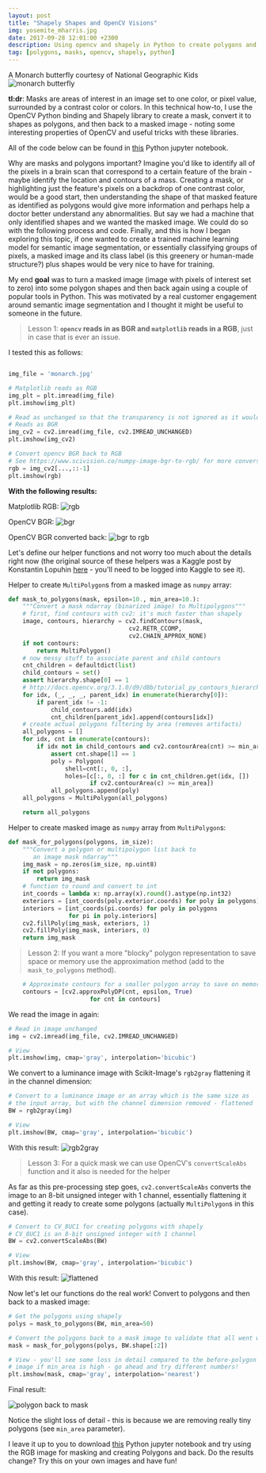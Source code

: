 ```yaml
---
layout: post
title: "Shapely Shapes and OpenCV Visions"
img: yosemite_mharris.jpg
date: 2017-09-28 12:01:00 +2300
description: Using opencv and shapely in Python to create polygons and back
tag: [polygons, masks, opencv, shapely, python]
---
```


A Monarch butterfly courtesy of National Geographic Kids
![monarch butterfly](http://kids.nationalgeographic.com/content/dam/kids/photos/animals/Bugs/H-P/monarch-butterfly-grass.adapt.945.1.jpg)

**tl:dr**:  Masks are areas of interest in an image set to one color, or pixel value, surrounded by a contrast color or colors.  In this technical how-to, I use the OpenCV Python binding and Shapely library to create a mask, convert it to shapes as polygons, and then back to a masked image - noting some interesting properties of OpenCV and useful tricks with these libraries.

All of the code below can be found in [this](https://github.com/michhar/python-jupyter-notebooks/blob/master/datatools/DealingWithGeospatialImages.ipynb) Python jupyter notebook.

Why are masks and polygons important?  Imagine you'd like to identify all of the pixels in a brain scan that correspond to a certain feature of the brain - maybe identify the location and contours of a mass.  Creating a mask, or highlighting just the feature's pixels on a backdrop of one contrast color, would be a good start, then understanding the shape of that masked feature as identified as polygons would give more information and perhaps help a doctor better understand any abnormalities.  But say we had a machine that only identified shapes and we wanted the masked image.  We could do so with the following process and code.  Finally, and this is how I began exploring this topic, if one wanted to create a trained machine learning model for semantic image segmentation, or essentially classifying groups of pixels, a masked image and its class label (is this greenery or human-made structure?) plus shapes would be very nice to have for training.


My end **goal** was to turn a masked image (image with pixels of interest set to zero) into some polygon shapes and then back again using a couple of popular tools in Python.  This was motivated by a real customer engagement around semantic image segmentation and I thought it might be useful to someone in the future.

> Lesson 1: **`opencv` reads in as BGR and `matplotlib` reads in a RGB**, just in case that is ever an issue.

I tested this as follows:

```python

img_file = 'monarch.jpg'

# Matplotlib reads as RGB
img_plt = plt.imread(img_file)
plt.imshow(img_plt)

# Read as unchanged so that the transparency is not ignored as it would normally be by default
# Reads as BGR
img_cv2 = cv2.imread(img_file, cv2.IMREAD_UNCHANGED)
plt.imshow(img_cv2)

# Convert opencv BGR back to RGB
# See https://www.scivision.co/numpy-image-bgr-to-rgb/ for more conversions
rgb = img_cv2[...,::-1]
plt.imshow(rgb)
```

**With the following results:**

Matplotlib RGB:
![rgb](https://raw.githubusercontent.com/michhar/python-jupyter-notebooks/master/datatools/imgs/plt_read_monarch.png)

OpenCV BGR:
![bgr](https://raw.githubusercontent.com/michhar/python-jupyter-notebooks/master/datatools/imgs/cv2_read_monarch.png)

OpenCV BGR converted back:
![bgr to rgb](https://raw.githubusercontent.com/michhar/python-jupyter-notebooks/master/datatools/imgs/converted_back_rgb_monarch.png)


Let's define our helper functions and not worry too much about the details right now (the original source of these helpers was a Kaggle post by Konstantin Lopuhin [here](https://www.kaggle.com/lopuhin/full-pipeline-demo-poly-pixels-ml-poly) - you'll need to be logged into Kaggle to see it).

Helper to create `MultiPolygon`s from a masked image as `numpy` array:

```python
def mask_to_polygons(mask, epsilon=10., min_area=10.):
    """Convert a mask ndarray (binarized image) to Multipolygons"""
    # first, find contours with cv2: it's much faster than shapely
    image, contours, hierarchy = cv2.findContours(mask,
                                  cv2.RETR_CCOMP,
                                  cv2.CHAIN_APPROX_NONE)
    if not contours:
        return MultiPolygon()
    # now messy stuff to associate parent and child contours
    cnt_children = defaultdict(list)
    child_contours = set()
    assert hierarchy.shape[0] == 1
    # http://docs.opencv.org/3.1.0/d9/d8b/tutorial_py_contours_hierarchy.html
    for idx, (_, _, _, parent_idx) in enumerate(hierarchy[0]):
        if parent_idx != -1:
            child_contours.add(idx)
            cnt_children[parent_idx].append(contours[idx])
    # create actual polygons filtering by area (removes artifacts)
    all_polygons = []
    for idx, cnt in enumerate(contours):
        if idx not in child_contours and cv2.contourArea(cnt) >= min_area:
            assert cnt.shape[1] == 1
            poly = Polygon(
                shell=cnt[:, 0, :],
                holes=[c[:, 0, :] for c in cnt_children.get(idx, [])
                       if cv2.contourArea(c) >= min_area])
            all_polygons.append(poly)
    all_polygons = MultiPolygon(all_polygons)

    return all_polygons
```

Helper to create masked image as `numpy` array from `MultiPolygon`s:

```python
def mask_for_polygons(polygons, im_size):
    """Convert a polygon or multipolygon list back to
       an image mask ndarray"""
    img_mask = np.zeros(im_size, np.uint8)
    if not polygons:
        return img_mask
    # function to round and convert to int
    int_coords = lambda x: np.array(x).round().astype(np.int32)
    exteriors = [int_coords(poly.exterior.coords) for poly in polygons]
    interiors = [int_coords(pi.coords) for poly in polygons
                 for pi in poly.interiors]
    cv2.fillPoly(img_mask, exteriors, 1)
    cv2.fillPoly(img_mask, interiors, 0)
    return img_mask
```

> Lesson 2:  If you want a more "blocky" polygon representation to save space or memory use the approximation method (add to the `mask_to_polygons` method).

```python
    # Approximate contours for a smaller polygon array to save on memory
    contours = [cv2.approxPolyDP(cnt, epsilon, True)
                       for cnt in contours]
```

We read the image in again:

```python
# Read in image unchanged
img = cv2.imread(img_file, cv2.IMREAD_UNCHANGED)

# View
plt.imshow(img, cmap='gray', interpolation='bicubic')
```

We convert to a luminance image with Scikit-Image's `rgb2gray` flattening it in the channel dimension:

```python
# Convert to a luminance image or an array which is the same size as
# the input array, but with the channel dimension removed - flattened
BW = rgb2gray(img)

# View
plt.imshow(BW, cmap='gray', interpolation='bicubic')
```

With this result:
![rgb2gray](https://raw.githubusercontent.com/michhar/python-jupyter-notebooks/master/datatools/imgs/rgb2gray_monarch.png)

> Lesson 3:  For a quick mask we can use OpenCV's `convertScaleAbs` function and it also is needed for the helper

As far as this pre-processing step goes, `cv2.convertScaleAbs` converts the image to an 8-bit unsigned integer with 1 channel, essentially flattening it and getting it ready to create some polygons (actually `MultiPolygon`s in this case).

```python
# Convert to CV_8UC1 for creating polygons with shapely
# CV_8UC1 is an 8-bit unsigned integer with 1 channel
BW = cv2.convertScaleAbs(BW)

# View
plt.imshow(BW, cmap='gray', interpolation='bicubic')
```

With this result:
![flattened](https://raw.githubusercontent.com/michhar/python-jupyter-notebooks/master/datatools/imgs/scale_abs_monarch.png)

Now let's let our functions do the real work!  Convert to polygons and then back to a masked image:

```python
# Get the polygons using shapely
polys = mask_to_polygons(BW, min_area=50)

# Convert the polygons back to a mask image to validate that all went well
mask = mask_for_polygons(polys, BW.shape[:2])

# View - you'll see some loss in detail compared to the before-polygon 
# image if min_area is high - go ahead and try different numbers!
plt.imshow(mask, cmap='gray', interpolation='nearest')
```

Final result:

![polygon back to mask](https://raw.githubusercontent.com/michhar/python-jupyter-notebooks/master/datatools/imgs/back_to_mask_monarch.png)

Notice the slight loss of detail - this is because we are removing really tiny polygons (see `min_area` parameter).

I leave it up to you to download [this](https://github.com/michhar/python-jupyter-notebooks/blob/master/datatools/DealingWithGeospatialImages.ipynb) Python jupyter notebook and try using the RGB image for masking and creating Polygons and back.  Do the results change?  Try this on your own images and have fun!


